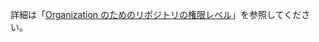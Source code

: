 詳細は「[Organization のためのリポジトリの権限レベル](/articles/repository-permission-levels-for-an-organization)」を参照してください。
